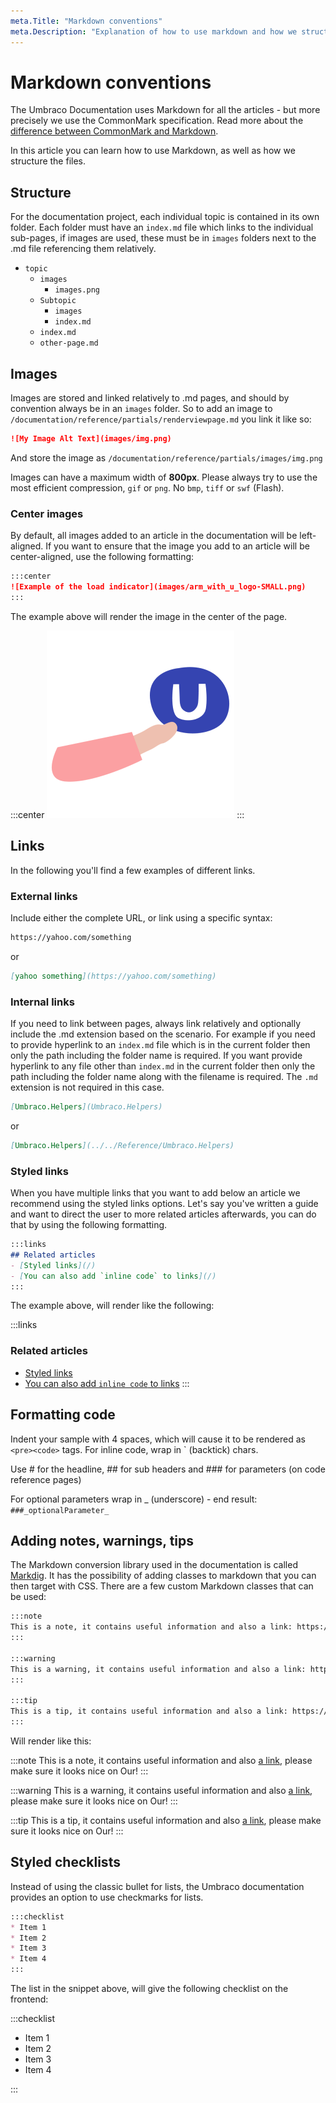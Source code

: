 ```yaml
---
meta.Title: "Markdown conventions"
meta.Description: "Explanation of how to use markdown and how we structure the files."
---
```


# Markdown conventions

The Umbraco Documentation uses Markdown for all the articles - but more precisely we use the CommonMark specification. Read more about the [difference between CommonMark and Markdown](https://commonmark.org/).

In this article you can learn how to use Markdown, as well as how we structure the files.

## Structure

For the documentation project, each individual topic is contained in its own folder.
Each folder must have an `index.md` file which links to the individual sub-pages, if images are used, these must be in `images` folders next to the .md file referencing them relatively.

* `topic`
  * `images`
    * `images.png`
  * `Subtopic`
    * `images`
    * `index.md`
  * `index.md`
  * `other-page.md`

## Images

Images are stored and linked relatively to .md pages, and should by convention always be in an `images` folder. So to add an image to `/documentation/reference/partials/renderviewpage.md` you link it like so:

```markdown
![My Image Alt Text](images/img.png)
```

And store the image as `/documentation/reference/partials/images/img.png`

Images can have a maximum width of **800px**. Please always try to use the most efficient compression, `gif` or `png`. No `bmp`, `tiff` or `swf` (Flash).

### Center images

By default, all images added to an article in the documentation will be left-aligned. If you want to ensure that the image you add to an article will be center-aligned, use the following formatting:

```markdown
:::center
![Example of the load indicator](images/arm_with_u_logo-SMALL.png)
:::
```

The example above will render the image in the center of the page.

:::center
![Example of the load indicator](images/arm_with_u_logo-SMALL.png)
:::

## Links

In the following you'll find a few examples of different links.

### External links

Include either the complete URL, or link using a specific syntax:

```markdown
https://yahoo.com/something
```

or

```markdown
[yahoo something](https://yahoo.com/something)
```

### Internal links

If you need to link between pages, always link relatively and optionally include the .md extension based on the scenario. For example if you need to provide hyperlink to an `index.md` file which is in the current folder then only the path including the folder name is required. If you want provide hyperlink to any file other than `index.md` in the current folder then only the path including the folder name along with the filename is required. The `.md` extension is not required in this case.

```markdown
[Umbraco.Helpers](Umbraco.Helpers)
```

or

```markdown
[Umbraco.Helpers](../../Reference/Umbraco.Helpers)
```

### Styled links

When you have multiple links that you want to add below an article we recommend using the styled links options. Let's say you've written a guide and want to direct the user to more related articles afterwards, you can do that by using the following formatting.

```markdown
:::links
## Related articles
- [Styled links](/)
- [You can also add `inline code` to links](/)
:::
```

The example above, will render like the following:

:::links
### Related articles

- [Styled links](#)
- [You can also add `inline code` to links](#)
:::

## Formatting code

Indent your sample with 4 spaces, which will cause it to be rendered as `<pre><code>` tags.
For inline code, wrap in ` (backtick) chars.

Use # for the headline, ## for sub headers and ### for parameters (on code reference pages)

For optional parameters wrap in _ (underscore) - end result: `###_optionalParameter_`

## Adding notes, warnings, tips

The Markdown conversion library used in the documentation is called [Markdig](https://github.com/lunet-io/markdig). It has the possibility of adding classes to markdown that you can then target with CSS. There are a few custom Markdown classes that can be used:

```markdown
:::note
This is a note, it contains useful information and also a link: https://thisisalink.com/useful/resource, please make sure it looks nice on Our!
:::

:::warning
This is a warning, it contains useful information and also a link: https://thisisalink.com/useful/resource, please make sure it looks nice on Our!
:::

:::tip
This is a tip, it contains useful information and also a link: https://thisisalink.com/useful/resource, please make sure it looks nice on Our!
:::
```

Will render like this:

:::note
This is a note, it contains useful information and also [a link](https://thisisalink.com/useful/resource), please make sure it looks nice on Our!
:::

:::warning
This is a warning, it contains useful information and also [a link](https://thisisalink.com/useful/resource), please make sure it looks nice on Our!
:::

:::tip
This is a tip, it contains useful information and also [a link](https://thisisalink.com/useful/resource), please make sure it looks nice on Our!
:::

## Styled checklists

Instead of using the classic bullet for lists, the Umbraco documentation provides an option to use checkmarks for lists.

```markdown
:::checklist
* Item 1
* Item 2
* Item 3
* Item 4
:::
```

The list in the snippet above, will give the following checklist on the frontend:

:::checklist

* Item 1
* Item 2
* Item 3
* Item 4

:::


